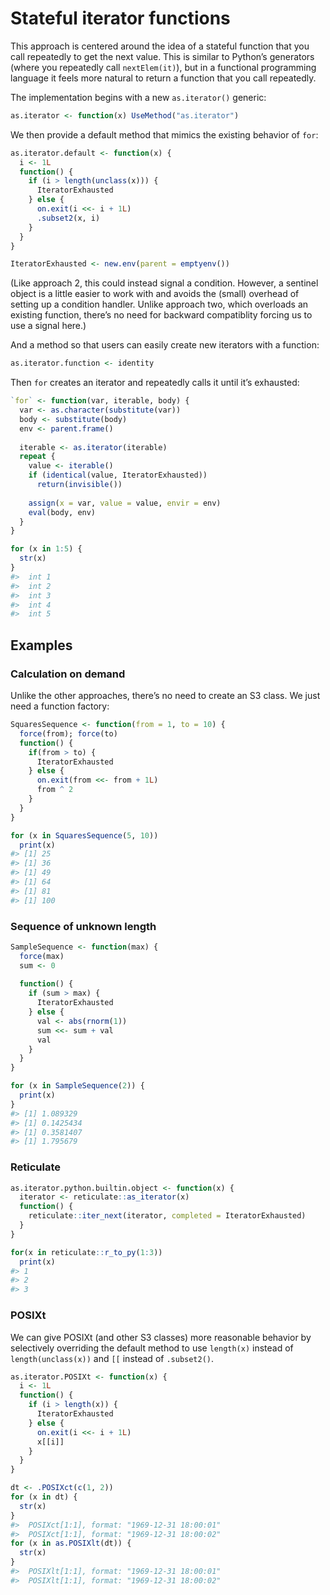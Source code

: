 
<!-- README.md is generated from README.Rmd. Please edit that file -->

# Stateful iterator functions

This approach is centered around the idea of a stateful function that
you call repeatedly to get the next value. This is similar to Python’s
generators (where you repeatedly call `nextElem(it)`), but in a
functional programming language it feels more natural to return a
function that you call repeatedly.

The implementation begins with a new `as.iterator()` generic:

``` r
as.iterator <- function(x) UseMethod("as.iterator")
```

We then provide a default method that mimics the existing behavior of
`for`:

``` r
as.iterator.default <- function(x) {
  i <- 1L
  function() {
    if (i > length(unclass(x))) {
      IteratorExhausted
    } else {
      on.exit(i <<- i + 1L)
      .subset2(x, i)
    }
  }
}

IteratorExhausted <- new.env(parent = emptyenv())
```

(Like approach 2, this could instead signal a condition. However, a
sentinel object is a little easier to work with and avoids the (small)
overhead of setting up a condition handler. Unlike approach two, which
overloads an existing function, there’s no need for backward
compatiblity forcing us to use a signal here.)

And a method so that users can easily create new iterators with a
function:

``` r
as.iterator.function <- identity
```

Then `for` creates an iterator and repeatedly calls it until it’s
exhausted:

``` r
`for` <- function(var, iterable, body) {
  var <- as.character(substitute(var))
  body <- substitute(body)
  env <- parent.frame()
  
  iterable <- as.iterator(iterable)
  repeat {
    value <- iterable()
    if (identical(value, IteratorExhausted))
      return(invisible())
    
    assign(x = var, value = value, envir = env)
    eval(body, env)
  }
}

for (x in 1:5) {
  str(x)
}
#>  int 1
#>  int 2
#>  int 3
#>  int 4
#>  int 5
```

## Examples

### Calculation on demand

Unlike the other approaches, there’s no need to create an S3 class. We
just need a function factory:

``` r
SquaresSequence <- function(from = 1, to = 10) {
  force(from); force(to)
  function() {
    if(from > to) {
      IteratorExhausted
    } else {
      on.exit(from <<- from + 1L)
      from ^ 2
    }
  }
}

for (x in SquaresSequence(5, 10))
  print(x)
#> [1] 25
#> [1] 36
#> [1] 49
#> [1] 64
#> [1] 81
#> [1] 100
```

### Sequence of unknown length

``` r
SampleSequence <- function(max) {
  force(max)
  sum <- 0
  
  function() {
    if (sum > max) {
      IteratorExhausted
    } else {
      val <- abs(rnorm(1))
      sum <<- sum + val
      val
    }
  }
}

for (x in SampleSequence(2)) {
  print(x)
}
#> [1] 1.089329
#> [1] 0.1425434
#> [1] 0.3581407
#> [1] 1.795679
```

### Reticulate

``` r
as.iterator.python.builtin.object <- function(x) {
  iterator <- reticulate::as_iterator(x)
  function() {
    reticulate::iter_next(iterator, completed = IteratorExhausted)
  }
}

for(x in reticulate::r_to_py(1:3))
  print(x)
#> 1
#> 2
#> 3
```

### POSIXt

We can give POSIXt (and other S3 classes) more reasonable behavior by
selectively overriding the default method to use `length(x)` instead of
`length(unclass(x))` and `[[` instead of `.subset2()`.

``` r
as.iterator.POSIXt <- function(x) {
  i <- 1L
  function() {
    if (i > length(x)) {
      IteratorExhausted
    } else {
      on.exit(i <<- i + 1L)
      x[[i]]
    }
  }
}

dt <- .POSIXct(c(1, 2))
for (x in dt) {
  str(x)
}
#>  POSIXct[1:1], format: "1969-12-31 18:00:01"
#>  POSIXct[1:1], format: "1969-12-31 18:00:02"
for (x in as.POSIXlt(dt)) {
  str(x)
}
#>  POSIXlt[1:1], format: "1969-12-31 18:00:01"
#>  POSIXlt[1:1], format: "1969-12-31 18:00:02"
```
